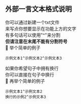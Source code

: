 ## 外部一言文本格式说明

你可以通过新建一个txt文件   
来写点你想要显示在功能上方的文字   
有多句话可以使用"^"来分割   
**但请注意在末尾不能有分割符号**   
🌰 举个简单的例子  
```
示例文本1^示例文本2^示例文本3
```
如果你希望句子中拥有换行   
你可以直接在句子中换行   
🌰 再举个简单的例子   
```
示例文本1^示例文本2
换行的示例2^示例文本3
```